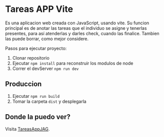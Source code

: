 # Tareas APP Vite

Es una aplicacion web creada con JavaScript, usando vite.
Su funcion principal es de anotar las tareas que el individuo se asigne y tenerlas presentes,
para así  atenderlas y darles check, cuando las finalice. 
Tambien las puede borrar, como mejor considere. 

Pasos para ejecutar proyecto:

1. Clonar repositorio
2. Ejecutar ```npm install``` para reconstruir los modulos de node
3. Correr el devServer ```npm run dev```

## Produccion

1. Ejecutar ```npm run build```
2. Tomar la carpeta ```dist``` y desplegarla

## Donde la puedo ver?

Visita [TareasAppJAG](https://tareas-app-jag.netlify.app/).

